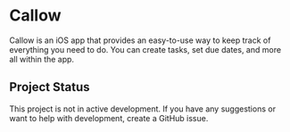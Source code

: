 # Callow
Callow is an iOS app that provides an easy-to-use way to keep track of everything you need to do.
You can create tasks, set due dates, and more all within the app.

## Project Status
This project is not in active development. If you have any suggestions or want
to help with development, create a GitHub issue.
